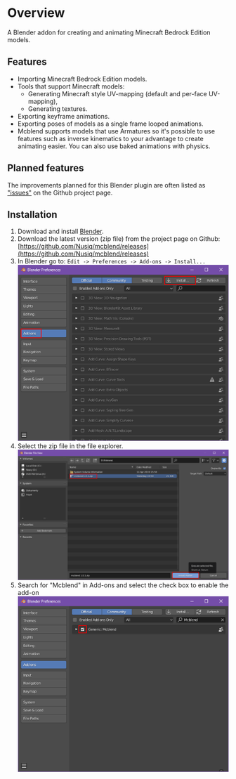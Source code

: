 # Overview
A Blender addon for creating and animating Minecraft Bedrock Edition models.

## Features
- Importing Minecraft Bedrock Edition models.
- Tools that support Minecraft models:
  - Generating Minecraft style UV-mapping (default and per-face UV-mapping),
  - Generating textures.
- Exporting keyframe animations.
- Exporting poses of models as a single frame looped animations.
- Mcblend supports models that use Armatures so it's possible to use
features such as inverse kinematics to your advantage to create animating
easier. You can also use baked animations with physics.

## Planned features
The improvements planned for this Blender plugin are often listed as
["issues"](https://github.com/Nusiq/mcblend/issues) on the Github project page.

## Installation
1. Download and install [Blender](https://www.blender.org/download/).
2. Download the latest version (zip file) from the project page on Github:
[https://github.com/Nusiq/mcblend/releases](https://github.com/Nusiq/mcblend/releases)
3. In Blender go to: `Edit -> Preferences -> Add-ons -> Install...`
![](./img/blender_addons.png)
4. Select the zip file in the file explorer.
![](./img/blender_addons_filechooser.png)
5. Search for "Mcblend" in Add-ons and select the check box to enable the add-on
![](./img/blender_addons_checkbox.png)


